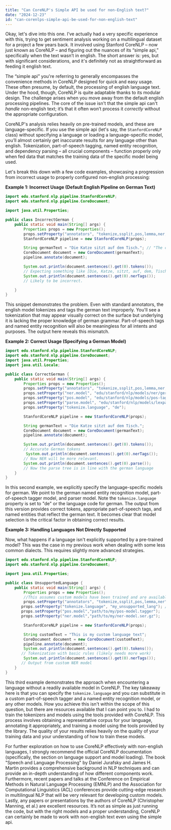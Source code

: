 ```yaml
---
title: "Can CoreNLP's Simple API be used for non-English text?"
date: "2024-12-23"
id: "can-corenlps-simple-api-be-used-for-non-english-text"
---
```


Okay, let's dive into this one. I’ve actually had a very specific experience with this, trying to get sentiment analysis working on a multilingual dataset for a project a few years back. It involved using Stanford CoreNLP – now just known as CoreNLP – and figuring out the nuances of its “simple api,” specifically when the text wasn’t in english. The short answer is: yes, but with significant considerations, and it's definitely not as straightforward as feeding it english text.

The “simple api” you're referring to generally encompasses the convenience methods in CoreNLP designed for quick and easy usage. These often presume, by default, the processing of english language text. Under the hood, though, CoreNLP is quite adaptable thanks to its modular design. The challenge arises when you move away from the default english processing pipelines. The core of the issue isn't that the simple api can't *handle* non-english text; it’s that it often won’t process it *correctly* without the appropriate configuration.

CoreNLP's analysis relies heavily on pre-trained models, and these are language-specific. If you use the simple api (let's say, the `StanfordCoreNLP` class) without specifying a language or loading a language-specific model, you’ll almost certainly get inaccurate results for any language other than english. Tokenization, part-of-speech tagging, named entity recognition, and dependency parsing – all crucial components – function properly only when fed data that matches the training data of the specific model being used.

Let's break this down with a few code examples, showcasing a progression from incorrect usage to properly configured non-english processing:

**Example 1: Incorrect Usage (Default English Pipeline on German Text)**

```java
import edu.stanford.nlp.pipeline.StanfordCoreNLP;
import edu.stanford.nlp.pipeline.CoreDocument;

import java.util.Properties;

public class IncorrectGerman {
    public static void main(String[] args) {
        Properties props = new Properties();
        props.setProperty("annotators", "tokenize,ssplit,pos,lemma,ner,parse,sentiment");
        StanfordCoreNLP pipeline = new StanfordCoreNLP(props);

        String germanText = "Die Katze sitzt auf dem Tisch."; // "The cat sits on the table"
        CoreDocument document = new CoreDocument(germanText);
        pipeline.annotate(document);

        System.out.println(document.sentences().get(0).tokens());
        // Expecting something like [Die, Katze, sitzt, auf, dem, Tisch, .]
        System.out.println(document.sentences().get(0).nerTags());
        // Likely to be incorrect.

    }
}
```

This snippet demonstrates the problem. Even with standard annotators, the english model tokenizes and tags the german text improperly. You'll see a tokenization that may appear visually correct on the surface but underlying it is lacking the proper knowledge of german grammar. Part-of-speech tags and named entity recognition will also be meaningless for all intents and purposes. The output here reveals this mismatch.

**Example 2: Correct Usage (Specifying a German Model)**

```java
import edu.stanford.nlp.pipeline.StanfordCoreNLP;
import edu.stanford.nlp.pipeline.CoreDocument;
import java.util.Properties;
import java.util.Locale;

public class CorrectGerman {
    public static void main(String[] args) {
        Properties props = new Properties();
        props.setProperty("annotators", "tokenize,ssplit,pos,lemma,ner,parse,sentiment");
        props.setProperty("ner.model", "edu/stanford/nlp/models/ner/german.dewac_175m_600.crf.ser.gz");
        props.setProperty("pos.model", "edu/stanford/nlp/models/pos-tagger/german/german-hgc.tagger");
        props.setProperty("parse.model", "edu/stanford/nlp/models/lexparser/germanFactored.ser.gz");
        props.setProperty("tokenize.language", "de");

        StanfordCoreNLP pipeline = new StanfordCoreNLP(props);

        String germanText = "Die Katze sitzt auf dem Tisch.";
        CoreDocument document = new CoreDocument(germanText);
        pipeline.annotate(document);

        System.out.println(document.sentences().get(0).tokens());
        // Accurate German tokens
         System.out.println(document.sentences().get(0).nerTags());
        // Now NER will be more relevant.
        System.out.println(document.sentences().get(0).parse());
        // Now the parse tree is in line with the german language
    }
}
```

In this second example, we explicitly specify the language-specific models for german. We point to the german named entity recognition model, part-of-speech tagger model, and parser model. Note the `tokenize.language` property is set to "de" or the language code for german. The output from this version provides correct tokens, appropriate part-of-speech tags, and named entities that reflect the german text. It becomes clear that model selection is the critical factor in obtaining correct results.

**Example 3: Handling Languages Not Directly Supported**

Now, what happens if a language isn't explicitly supported by a pre-trained model? This was the case in my previous work when dealing with some less common dialects. This requires slightly more advanced strategies.

```java
import edu.stanford.nlp.pipeline.StanfordCoreNLP;
import edu.stanford.nlp.pipeline.CoreDocument;

import java.util.Properties;

public class UnsupportedLanguage {
    public static void main(String[] args) {
        Properties props = new Properties();
        //This assumes custom models have been trained and are available on the class path.
        props.setProperty("annotators", "tokenize,ssplit,pos,lemma,ner");
       props.setProperty("tokenize.language", "my_unsupported_lang"); // Fake code example
       props.setProperty("pos.model","path/to/my/pos-model.tagger");
       props.setProperty("ner.model","path/to/my/ner-model.ser.gz");

        StanfordCoreNLP pipeline = new StanfordCoreNLP(props);

        String customText = "This is my custom language text";
        CoreDocument document = new CoreDocument(customText);
        pipeline.annotate(document);
        System.out.println(document.sentences().get(0).tokens());
       // Tokenization with basic rules (likely needs more work)
        System.out.println(document.sentences().get(0).nerTags());
       // Output from custom NER model
    }
}

```

This third example demonstrates the approach when encountering a language without a readily available model in CoreNLP. The key takeaway here is that you can specify the `tokenize.language` and you can substitute in a custom part-of-speech tagger and a named entity recognition model, or any other models. How you achieve this isn't within the scope of this question, but there are resources available that I can point you to. I had to train the tokenizers and models using the tools provided with CoreNLP. This process involves obtaining a representative corpus for your language, annotating it appropriately, and training a model using the tools provided by the library. The quality of your results relies heavily on the quality of your training data and your understanding of how to train these models.

For further exploration on how to use CoreNLP effectively with non-english languages, I strongly recommend the official CoreNLP documentation (specifically, the section on language support and model loading). The book "Speech and Language Processing" by Daniel Jurafsky and James H. Martin provides a comprehensive background in NLP techniques and can provide an in-depth understanding of how different components work. Furthermore, recent papers and talks at the Conference on Empirical Methods in Natural Language Processing (EMNLP) and the Association for Computational Linguistics (ACL) conferences provide cutting-edge research in multilingual NLP that will be very relevant for developing custom models. Lastly, any papers or presentations by the authors of CoreNLP (Christopher Manning, et al.) are excellent resources. It’s not as simple as just running the code, but with the right models and a proper understanding, CoreNLP can certainly be made to work with non-english text even using the simple api.
